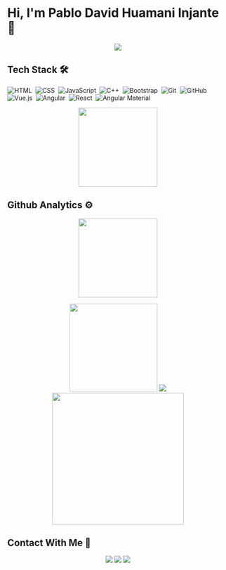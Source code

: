 # Hi, I'm Pablo David Huamani Injante 👋
<div align="center"> 
    <image src="https://c.tenor.com/rCaIUO0MP-EAAAAC/mario-pixel-art.gif">
</div>

## Tech Stack 🛠️
![HTML](https://img.shields.io/badge/-HTML-05122A?style=flat&logo=HTML5)&nbsp;
![CSS](https://img.shields.io/badge/-CSS-05122A?style=flat&logo=CSS3&logoColor=1572B6)&nbsp;
![JavaScript](https://img.shields.io/badge/-JavaScript-05122A?style=flat&logo=JavaScript)&nbsp;
![C++](https://img.shields.io/badge/-C++-05122A?style=flat&logo=C%2B%2B&logoColor=00599C)&nbsp;
![Bootstrap](https://img.shields.io/badge/-Bootstrap-05122A?style=flat&logo=bootstrap&logoColor=563D7C)&nbsp;
![Git](https://img.shields.io/badge/-Git-05122A?style=flat&logo=git)&nbsp;
![GitHub](https://img.shields.io/badge/-GitHub-05122A?style=flat&logo=github)&nbsp;
![Vue.js](https://img.shields.io/badge/-Vue.js-05122A?style=flat&logo=Vue.js)&nbsp;
![Angular](https://img.shields.io/badge/-Angular-05122A?style=flat&logo=Angular&logoColor=FF0000)&nbsp;
![React](https://img.shields.io/badge/-React-05122A?style=flat&logo=react)&nbsp;
![Angular Material](https://img.shields.io/badge/-Angular%20Material-05122A?style=flat&logo=angular&logoColor=ff9100)&nbsp;

<p align="center">
<a href="https://github.com/David-lp-ops">
  <img height="180em" src="https://github-readme-stats-eight-theta.vercel.app/api/top-langs/?username=David-lp-ops&layout=compact&langs_count=8&theme=algolia"/>
  </a>
</p>

## Github Analytics ⚙️
<p align="center">
<a href="https://github.com/David-lp-ops">
  <img height="180em" src="https://github-readme-stats-eight-theta.vercel.app/api?username=David-lp-ops&show_icons=true&theme=algolia&include_all_commits=true&count_private=true"/>
  
</a>
</p>

<div align="center">
    <img height="200px" src="https://github-readme-streak-stats.herokuapp.com/?user=David-lp-ops"/>
    <img src="https://cdn.jsdelivr.net/gh/David-lp-ops/David-lp-ops/assets/github-contribution-grid-snake.svg" />
</div>


<div align="center">
    <img height="300px" src="https://activity-graph.herokuapp.com/graph?username=David-lp-ops&theme=github"/>
</div>

## Contact With Me 💼

<p align="center">
<a href="https://www.linkedin.com/in/pablo-david-huamani-103271235/"><img src="https://img.shields.io/badge/-David%20Huamani-0077B5?style=flat&logo=Linkedin&logoColor=white"/></a>
<a href="mailto:pablodavidhuamani@gmail.com"><img src="https://img.shields.io/badge/-pablodavidhuamani@gmail.com-D14836?style=flat&logo=Gmail&logoColor=white"/></a>
<a href="https://www.facebook.com/david.huamani.56"><img src="https://img.shields.io/badge/-@David Huamani-1877F2?style=flat&logo=Facebook&logoColor=white"/></a>
</p>
